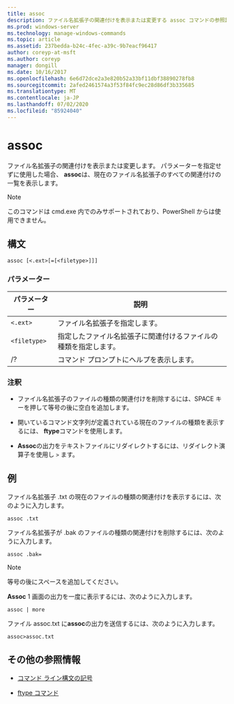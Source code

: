 ```yaml
---
title: assoc
description: ファイル名拡張子の関連付けを表示または変更する assoc コマンドの参照記事です。
ms.prod: windows-server
ms.technology: manage-windows-commands
ms.topic: article
ms.assetid: 237bedda-b24c-4fec-a39c-9b7eacf96417
author: coreyp-at-msft
ms.author: coreyp
manager: dongill
ms.date: 10/16/2017
ms.openlocfilehash: 6e6d72dce2a3e820b52a33bf11dbf38890278fb8
ms.sourcegitcommit: 2afed2461574a3f53f84fc9ec28d86df3b335685
ms.translationtype: MT
ms.contentlocale: ja-JP
ms.lasthandoff: 07/02/2020
ms.locfileid: "85924040"
---
```

# <a name="assoc"></a>assoc

ファイル名拡張子の関連付けを表示または変更します。 パラメーターを指定せずに使用した場合、 **assoc**は、現在のファイル名拡張子のすべての関連付けの一覧を表示します。

> [!NOTE]
> このコマンドは cmd.exe 内でのみサポートされており、PowerShell からは使用できません。

## <a name="syntax"></a>構文

```
assoc [<.ext>[=[<filetype>]]]
```

### <a name="parameters"></a>パラメーター

| パラメーター | 説明 |
| --------- | ----------- |
| `<.ext>` | ファイル名拡張子を指定します。 |
| `<filetype>` | 指定したファイル名拡張子に関連付けるファイルの種類を指定します。 |
| /? | コマンド プロンプトにヘルプを表示します。 |

### <a name="remarks"></a>注釈

- ファイル名拡張子のファイルの種類の関連付けを削除するには、SPACE キーを押して等号の後に空白を追加します。

- 開いているコマンド文字列が定義されている現在のファイルの種類を表示するには、 **ftype**コマンドを使用します。

- **Assoc**の出力をテキストファイルにリダイレクトするには、リダイレクト演算子を使用し `>` ます。

## <a name="examples"></a>例

ファイル名拡張子 .txt の現在のファイルの種類の関連付けを表示するには、次のように入力します。

```
assoc .txt
```

ファイル名拡張子が .bak のファイルの種類の関連付けを削除するには、次のように入力します。

```
assoc .bak=
```

> [!NOTE]
> 等号の後にスペースを追加してください。

**Assoc** 1 画面の出力を一度に表示するには、次のように入力します。

```
assoc | more
```

ファイル assoc.txt に**assoc**の出力を送信するには、次のように入力します。

```
assoc>assoc.txt
```

## <a name="additional-references"></a>その他の参照情報

- [コマンド ライン構文の記号](command-line-syntax-key.md)

- [ftype コマンド](ftype.md)
